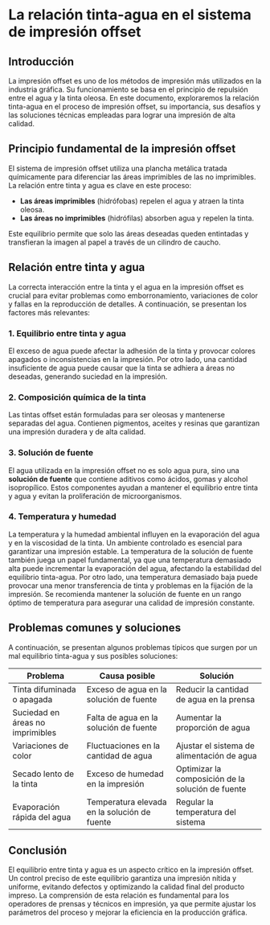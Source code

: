 # La relación tinta-agua en el sistema de impresión offset

## Introducción
La impresión offset es uno de los métodos de impresión más utilizados en la industria gráfica. Su funcionamiento se basa en el principio de repulsión entre el agua y la tinta oleosa. En este documento, exploraremos la relación tinta-agua en el proceso de impresión offset, su importancia, sus desafíos y las soluciones técnicas empleadas para lograr una impresión de alta calidad.

## Principio fundamental de la impresión offset
El sistema de impresión offset utiliza una plancha metálica tratada químicamente para diferenciar las áreas imprimibles de las no imprimibles. La relación entre tinta y agua es clave en este proceso:
- **Las áreas imprimibles** (hidrófobas) repelen el agua y atraen la tinta oleosa.
- **Las áreas no imprimibles** (hidrófilas) absorben agua y repelen la tinta.

Este equilibrio permite que solo las áreas deseadas queden entintadas y transfieran la imagen al papel a través de un cilindro de caucho.

## Relación entre tinta y agua
La correcta interacción entre la tinta y el agua en la impresión offset es crucial para evitar problemas como emborronamiento, variaciones de color y fallas en la reproducción de detalles. A continuación, se presentan los factores más relevantes:

### 1. **Equilibrio entre tinta y agua**
El exceso de agua puede afectar la adhesión de la tinta y provocar colores apagados o inconsistencias en la impresión. Por otro lado, una cantidad insuficiente de agua puede causar que la tinta se adhiera a áreas no deseadas, generando suciedad en la impresión.

### 2. **Composición química de la tinta**
Las tintas offset están formuladas para ser oleosas y mantenerse separadas del agua. Contienen pigmentos, aceites y resinas que garantizan una impresión duradera y de alta calidad.

### 3. **Solución de fuente**
El agua utilizada en la impresión offset no es solo agua pura, sino una **solución de fuente** que contiene aditivos como ácidos, gomas y alcohol isopropílico. Estos componentes ayudan a mantener el equilibrio entre tinta y agua y evitan la proliferación de microorganismos.

### 4. **Temperatura y humedad**
La temperatura y la humedad ambiental influyen en la evaporación del agua y en la viscosidad de la tinta. Un ambiente controlado es esencial para garantizar una impresión estable. La temperatura de la solución de fuente también juega un papel fundamental, ya que una temperatura demasiado alta puede incrementar la evaporación del agua, afectando la estabilidad del equilibrio tinta-agua. Por otro lado, una temperatura demasiado baja puede provocar una menor transferencia de tinta y problemas en la fijación de la impresión. Se recomienda mantener la solución de fuente en un rango óptimo de temperatura para asegurar una calidad de impresión constante.

## Problemas comunes y soluciones
A continuación, se presentan algunos problemas típicos que surgen por un mal equilibrio tinta-agua y sus posibles soluciones:

| Problema                  | Causa posible                              | Solución |
|---------------------------|------------------------------------------|----------|
| Tinta difuminada o apagada | Exceso de agua en la solución de fuente | Reducir la cantidad de agua en la prensa |
| Suciedad en áreas no imprimibles | Falta de agua en la solución de fuente | Aumentar la proporción de agua |
| Variaciones de color | Fluctuaciones en la cantidad de agua | Ajustar el sistema de alimentación de agua |
| Secado lento de la tinta | Exceso de humedad en la impresión | Optimizar la composición de la solución de fuente |
| Evaporación rápida del agua | Temperatura elevada en la solución de fuente | Regular la temperatura del sistema |

## Conclusión
El equilibrio entre tinta y agua es un aspecto crítico en la impresión offset. Un control preciso de este equilibrio garantiza una impresión nítida y uniforme, evitando defectos y optimizando la calidad final del producto impreso. La comprensión de esta relación es fundamental para los operadores de prensas y técnicos en impresión, ya que permite ajustar los parámetros del proceso y mejorar la eficiencia en la producción gráfica.

